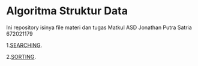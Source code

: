 # Algoritma Struktur Data

Ini repository isinya file materi dan tugas Matkul ASD Jonathan Putra Satria 672021179

1.<a href="https://github.com/JonathanPS1/ASD/tree/main/SEARCHING">SEARCHING</a>.

2.<a href="https://github.com/JonathanPS1/ASD/tree/main/SORTING">SORTING</a>.

